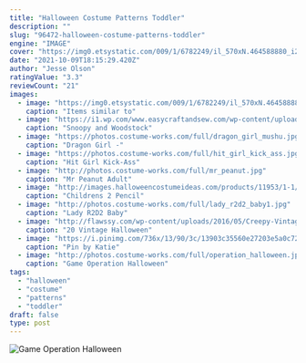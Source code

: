 ```yaml
---
title: "Halloween Costume Patterns Toddler"
description: ""
slug: "96472-halloween-costume-patterns-toddler"
engine: "IMAGE"
cover: "https://img0.etsystatic.com/009/1/6782249/il_570xN.464588880_i2h4.jpg"
date: "2021-10-09T18:15:29.420Z"
author: "Jesse Olson"
ratingValue: "3.3"
reviewCount: "21"
images:
  - image: "https://img0.etsystatic.com/009/1/6782249/il_570xN.464588880_i2h4.jpg"
    caption: "Items similar to"
  - image: "https://i1.wp.com/www.easycraftandsew.com/wp-content/uploads/2016/10/IMG_1847.jpg?ssl=1"
    caption: "Snoopy and Woodstock"
  - image: "https://photos.costume-works.com/full/dragon_girl_mushu.jpg"
    caption: "Dragon Girl -"
  - image: "https://photos.costume-works.com/full/hit_girl_kick_ass.jpg"
    caption: "Hit Girl Kick-Ass"
  - image: "http://photos.costume-works.com/full/mr_peanut.jpg"
    caption: "Mr Peanut Adult"
  - image: "http://images.halloweencostumeideas.com/products/11953/1-1/child-no-2-pencil-costume.jpg"
    caption: "Childrens 2 Pencil"
  - image: "http://photos.costume-works.com/full/lady_r2d2_baby1.jpg"
    caption: "Lady R2D2 Baby"
  - image: "http://flawssy.com/wp-content/uploads/2016/05/Creepy-Vintage-Halloween-Costumes-ideas-for-couple.jpg"
    caption: "20 Vintage Halloween"
  - image: "https://i.pinimg.com/736x/13/90/3c/13903c35560e27203e5a0c726ae08a79--child-halloween-costumes-halloween-sale.jpg"
    caption: "Pin by Katie"
  - image: "http://photos.costume-works.com/full/operation_halloween.jpg"
    caption: "Game Operation Halloween"
tags:
  - "halloween"
  - "costume"
  - "patterns"
  - "toddler"
draft: false
type: post
---
```



![Game Operation Halloween](http://photos.costume-works.com/full/operation_halloween.jpg "Game Operation Halloween")


<!--inArticleAds-->

<!--galleryOne-->


<!--inArticleAds-->

<!--galleryTwo-->


<!--galleryThree-->

